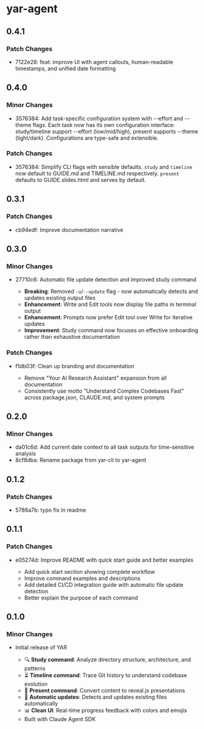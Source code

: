 # yar-agent

## 0.4.1

### Patch Changes

- 7122e28: feat: improve UI with agent callouts, human-readable timestamps, and unified date formatting

## 0.4.0

### Minor Changes

- 3576384: Add task-specific configuration system with --effort and --theme flags. Each task now has its own configuration interface: study/timeline support --effort (low/mid/high), present supports --theme (light/dark). Configurations are type-safe and extensible.

### Patch Changes

- 3576384: Simplify CLI flags with sensible defaults. `study` and `timeline` now default to GUIDE.md and TIMELINE.md respectively. `present` defaults to GUIDE.slides.html and serves by default.

## 0.3.1

### Patch Changes

- cb94edf: Improve documentation narrative

## 0.3.0

### Minor Changes

- 27710c6: Automatic file update detection and improved study command

  - **Breaking**: Removed `-u`/`--update` flag - now automatically detects and updates existing output files
  - **Enhancement**: Write and Edit tools now display file paths in terminal output
  - **Enhancement**: Prompts now prefer Edit tool over Write for iterative updates
  - **Improvement**: Study command now focuses on effective onboarding rather than exhaustive documentation

### Patch Changes

- f1db03f: Clean up branding and documentation

  - Remove "Your AI Research Assistant" expansion from all documentation
  - Consistently use motto "Understand Complex Codebases Fast" across package.json, CLAUDE.md, and system prompts

## 0.2.0

### Minor Changes

- da01c6d: Add current date context to all task outputs for time-sensitive analysis
- 8cf8dba: Rename package from yar-cli to yar-agent

## 0.1.2

### Patch Changes

- 5786a7b: typo fix in readme

## 0.1.1

### Patch Changes

- e05274d: Improve README with quick start guide and better examples

  - Add quick start section showing complete workflow
  - Improve command examples and descriptions
  - Add detailed CI/CD integration guide with automatic file update detection
  - Better explain the purpose of each command

## 0.1.0

### Minor Changes

- Initial release of YAR

  - 🔍 **Study command**: Analyze directory structure, architecture, and patterns
  - ⏳ **Timeline command**: Trace Git history to understand codebase evolution
  - 🎨 **Present command**: Convert content to reveal.js presentations
  - 🔄 **Automatic updates**: Detects and updates existing files automatically
  - 📊 **Clean UI**: Real-time progress feedback with colors and emojis
  - Built with Claude Agent SDK
